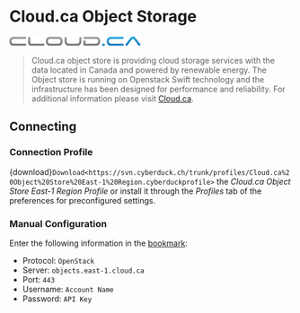 Cloud.ca Object Storage
====

![Cloud.ca Logo](_images/Cloud.ca_logo.png)

> Cloud.ca object store is providing cloud storage services with the data located in Canada and powered by renewable energy. The Object store is running on Openstack Swift technology and the infrastructure has been designed for performance and reliability. For additional information please visit [Cloud.ca](http://www.cloud.ca/).

## Connecting

### Connection Profile

{download}`Download<https://svn.cyberduck.ch/trunk/profiles/Cloud.ca%20Object%20Store%20East-1%20Region.cyberduckprofile>` the *Cloud.ca Object Store East-1 Region Profile* or install it through the *Profiles* tab of the preferences for preconfigured settings.

### Manual Configuration

Enter the following information in the [bookmark](../../cyberduck/bookmarks.md):

- Protocol: `OpenStack`
- Server: `objects.east-1.cloud.ca`
- Port: `443`
- Username: `Account Name`
- Password: `API Key`
